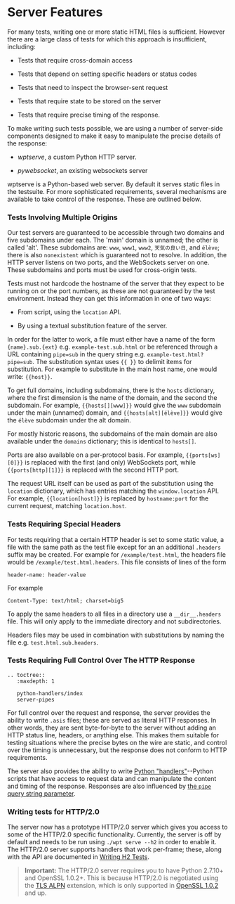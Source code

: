 # Server Features

For many tests, writing one or more static HTML files is
sufficient. However there are a large class of tests for which this
approach is insufficient, including:

* Tests that require cross-domain access

* Tests that depend on setting specific headers or status codes

* Tests that need to inspect the browser-sent request

* Tests that require state to be stored on the server

* Tests that require precise timing of the response.

To make writing such tests possible, we are using a number of
server-side components designed to make it easy to manipulate the
precise details of the response:

* *wptserve*, a custom Python HTTP server.

* *pywebsocket*, an existing websockets server

wptserve is a Python-based web server. By default it serves static
files in the testsuite. For more sophisticated requirements, several
mechanisms are available to take control of the response. These are
outlined below.

### Tests Involving Multiple Origins

Our test servers are guaranteed to be accessible through two domains
and five subdomains under each. The 'main' domain is unnamed; the
other is called 'alt'. These subdomains are: `www`, `www1`, `www2`,
`天気の良い日`, and `élève`; there is also `nonexistent` which is
guaranteed not to resolve. In addition, the HTTP server listens on two
ports, and the WebSockets server on one. These subdomains and ports
must be used for cross-origin tests.

Tests must not hardcode the hostname of the server that they expect to
be running on or the port numbers, as these are not guaranteed by the
test environment. Instead they can get this information in one of two
ways:

* From script, using the `location` API.

* By using a textual substitution feature of the server.

In order for the latter to work, a file must either have a name of the form
`{name}.sub.{ext}` e.g. `example-test.sub.html` or be referenced through a URL
containing `pipe=sub` in the query string e.g. `example-test.html?pipe=sub`.
The substitution syntax uses `{{ }}` to delimit items for substitution. For
example to substitute in the main host name, one would write: `{{host}}`.

To get full domains, including subdomains, there is the `hosts` dictionary,
where the first dimension is the name of the domain, and the second the
subdomain. For example, `{{hosts[][www]}}` would give the `www` subdomain under
the main (unnamed) domain, and `{{hosts[alt][élève]}}` would give the `élève`
subdomain under the alt domain.

For mostly historic reasons, the subdomains of the main domain are
also available under the `domains` dictionary; this is identical to
`hosts[]`.

Ports are also available on a per-protocol basis. For example,
`{{ports[ws][0]}}` is replaced with the first (and only) WebSockets port, while
`{{ports[http][1]}}` is replaced with the second HTTP port.

The request URL itself can be used as part of the substitution using the
`location` dictionary, which has entries matching the `window.location` API.
For example, `{{location[host]}}` is replaced by `hostname:port` for the
current request, matching `location.host`.


### Tests Requiring Special Headers

For tests requiring that a certain HTTP header is set to some static
value, a file with the same path as the test file except for an an
additional `.headers` suffix may be created. For example for
`/example/test.html`, the headers file would be
`/example/test.html.headers`. This file consists of lines of the form

    header-name: header-value

For example

    Content-Type: text/html; charset=big5

To apply the same headers to all files in a directory use a
`__dir__.headers` file. This will only apply to the immediate
directory and not subdirectories.

Headers files may be used in combination with substitutions by naming
the file e.g. `test.html.sub.headers`.


### Tests Requiring Full Control Over The HTTP Response

```eval_rst
.. toctree::
   :maxdepth: 1

   python-handlers/index
   server-pipes
```

For full control over the request and response, the server provides the ability
to write `.asis` files; these are served as literal HTTP responses. In other
words, they are sent byte-for-byte to the server without adding an HTTP status
line, headers, or anything else. This makes them suitable for testing
situations where the precise bytes on the wire are static, and control over the
timing is unnecessary, but the response does not conform to HTTP requirements.

The server also provides the ability to write [Python
"handlers"](python-handlers/index)--Python scripts that have access to request
data and can manipulate the content and timing of the response. Responses are
also influenced by [the `pipe` query string parameter](server-pipes).

### Writing tests for HTTP/2.0

The server now has a prototype HTTP/2.0 server which gives you access to
some of the HTTP/2.0 specific functionality. Currently, the server is off
by default and needs to be run using `./wpt serve --h2` in order to enable it.
The HTTP/2.0 server supports handlers that work per-frame; these, along with the
API are documented in [Writing H2 Tests](h2tests).

> <b>Important:</b> The HTTP/2.0 server requires you to have Python 2.7.10+
and OpenSSL 1.0.2+. This is because HTTP/2.0 is negotiated using the
[TLS ALPN](https://tools.ietf.org/html/rfc7301) extension, which is only supported in [OpenSSL 1.0.2](https://www.openssl.org/news/openssl-1.0.2-notes.html) and up.
